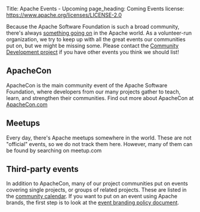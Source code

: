 Title:    Apache Events - Upcoming
page_heading: Coming Events
license: https://www.apache.org/licenses/LICENSE-2.0

Because the Apache Software Foundation is such a broad community, there's always [something going on](current-event) in the Apache world. 
As a volunteer-run organization, we try to keep up with all the great events our  communities 
put on, but we might be missing some.  Please contact the 
[Community Development project](mailto:dev@community.apache.org?subject=%5bEVENT%5d+Apache-related%20Event%20calendar%20request)
if you have other events you think we should list!

## ApacheCon

ApacheCon is the main community event of the Apache Software Foundation,
where developers from our many projects gather to teach, learn,
and strengthen their communities. Find out more about ApacheCon at 
[ApacheCon.com](http://apachecon.com/)

## Meetups

Every day, there's Apache meetups somewhere in the world. These are not
"official" events, so we do not track them here. However, many of them
can be found by searching on meetup.com

## Third-party events

In addition to ApacheCon, many of our project communities put on events
covering single projects, or groups of related projects. These are listed 
in the [community calendar](http://community.apache.org/calendars/). If you
want to put on an event using Apache brands, the first step is to look at
the [event branding policy document](/foundation/marks/events.html).

